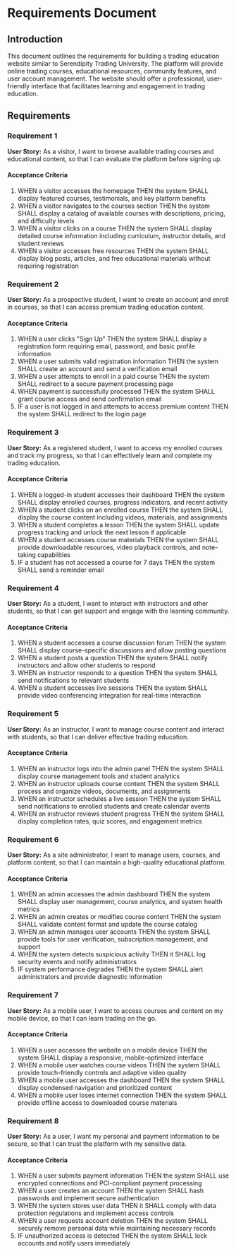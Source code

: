 # Requirements Document

## Introduction

This document outlines the requirements for building a trading education website similar to Serendipity Trading University. The platform will provide online trading courses, educational resources, community features, and user account management. The website should offer a professional, user-friendly interface that facilitates learning and engagement in trading education.

## Requirements

### Requirement 1

**User Story:** As a visitor, I want to browse available trading courses and educational content, so that I can evaluate the platform before signing up.

#### Acceptance Criteria

1. WHEN a visitor accesses the homepage THEN the system SHALL display featured courses, testimonials, and key platform benefits
2. WHEN a visitor navigates to the courses section THEN the system SHALL display a catalog of available courses with descriptions, pricing, and difficulty levels
3. WHEN a visitor clicks on a course THEN the system SHALL display detailed course information including curriculum, instructor details, and student reviews
4. WHEN a visitor accesses free resources THEN the system SHALL display blog posts, articles, and free educational materials without requiring registration

### Requirement 2

**User Story:** As a prospective student, I want to create an account and enroll in courses, so that I can access premium trading education content.

#### Acceptance Criteria

1. WHEN a user clicks "Sign Up" THEN the system SHALL display a registration form requiring email, password, and basic profile information
2. WHEN a user submits valid registration information THEN the system SHALL create an account and send a verification email
3. WHEN a user attempts to enroll in a paid course THEN the system SHALL redirect to a secure payment processing page
4. WHEN payment is successfully processed THEN the system SHALL grant course access and send confirmation email
5. IF a user is not logged in and attempts to access premium content THEN the system SHALL redirect to the login page

### Requirement 3

**User Story:** As a registered student, I want to access my enrolled courses and track my progress, so that I can effectively learn and complete my trading education.

#### Acceptance Criteria

1. WHEN a logged-in student accesses their dashboard THEN the system SHALL display enrolled courses, progress indicators, and recent activity
2. WHEN a student clicks on an enrolled course THEN the system SHALL display the course content including videos, materials, and assignments
3. WHEN a student completes a lesson THEN the system SHALL update progress tracking and unlock the next lesson if applicable
4. WHEN a student accesses course materials THEN the system SHALL provide downloadable resources, video playback controls, and note-taking capabilities
5. IF a student has not accessed a course for 7 days THEN the system SHALL send a reminder email

### Requirement 4

**User Story:** As a student, I want to interact with instructors and other students, so that I can get support and engage with the learning community.

#### Acceptance Criteria

1. WHEN a student accesses a course discussion forum THEN the system SHALL display course-specific discussions and allow posting questions
2. WHEN a student posts a question THEN the system SHALL notify instructors and allow other students to respond
3. WHEN an instructor responds to a question THEN the system SHALL send notifications to relevant students
4. WHEN a student accesses live sessions THEN the system SHALL provide video conferencing integration for real-time interaction

### Requirement 5

**User Story:** As an instructor, I want to manage course content and interact with students, so that I can deliver effective trading education.

#### Acceptance Criteria

1. WHEN an instructor logs into the admin panel THEN the system SHALL display course management tools and student analytics
2. WHEN an instructor uploads course content THEN the system SHALL process and organize videos, documents, and assignments
3. WHEN an instructor schedules a live session THEN the system SHALL send notifications to enrolled students and create calendar events
4. WHEN an instructor reviews student progress THEN the system SHALL display completion rates, quiz scores, and engagement metrics

### Requirement 6

**User Story:** As a site administrator, I want to manage users, courses, and platform content, so that I can maintain a high-quality educational platform.

#### Acceptance Criteria

1. WHEN an admin accesses the admin dashboard THEN the system SHALL display user management, course analytics, and system health metrics
2. WHEN an admin creates or modifies course content THEN the system SHALL validate content format and update the course catalog
3. WHEN an admin manages user accounts THEN the system SHALL provide tools for user verification, subscription management, and support
4. WHEN the system detects suspicious activity THEN it SHALL log security events and notify administrators
5. IF system performance degrades THEN the system SHALL alert administrators and provide diagnostic information

### Requirement 7

**User Story:** As a mobile user, I want to access courses and content on my mobile device, so that I can learn trading on the go.

#### Acceptance Criteria

1. WHEN a user accesses the website on a mobile device THEN the system SHALL display a responsive, mobile-optimized interface
2. WHEN a mobile user watches course videos THEN the system SHALL provide touch-friendly controls and adaptive video quality
3. WHEN a mobile user accesses the dashboard THEN the system SHALL display condensed navigation and prioritized content
4. WHEN a mobile user loses internet connection THEN the system SHALL provide offline access to downloaded course materials

### Requirement 8

**User Story:** As a user, I want my personal and payment information to be secure, so that I can trust the platform with my sensitive data.

#### Acceptance Criteria

1. WHEN a user submits payment information THEN the system SHALL use encrypted connections and PCI-compliant payment processing
2. WHEN a user creates an account THEN the system SHALL hash passwords and implement secure authentication
3. WHEN the system stores user data THEN it SHALL comply with data protection regulations and implement access controls
4. WHEN a user requests account deletion THEN the system SHALL securely remove personal data while maintaining necessary records
5. IF unauthorized access is detected THEN the system SHALL lock accounts and notify users immediately